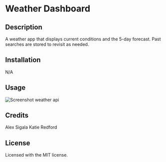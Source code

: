 # Weather Dashboard

## Description
A weather app that displays current conditions and the 5-day forecast. Past searches are stored to revisit as needed.

## Installation

N/A

## Usage
![Screenshot weather api](https://github.com/casicl/weather-dashboard/assets/158116041/dd7776f1-a42b-4493-ac13-71043cb39c46)


## Credits

Alex Sigala
Katie Redford

## License

Licensed with the MIT license.

